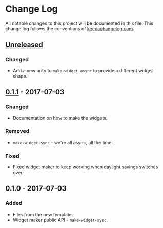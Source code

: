 # Change Log
All notable changes to this project will be documented in this file. This change log follows the conventions of [keepachangelog.com](http://keepachangelog.com/).

## [Unreleased]
### Changed
- Add a new arity to `make-widget-async` to provide a different widget shape.

## [0.1.1] - 2017-07-03
### Changed
- Documentation on how to make the widgets.

### Removed
- `make-widget-sync` - we're all async, all the time.

### Fixed
- Fixed widget maker to keep working when daylight savings switches over.

## 0.1.0 - 2017-07-03
### Added
- Files from the new template.
- Widget maker public API - `make-widget-sync`.

[Unreleased]: https://github.com/your-name/pitch-finder-clj/compare/0.1.1...HEAD
[0.1.1]: https://github.com/your-name/pitch-finder-clj/compare/0.1.0...0.1.1
